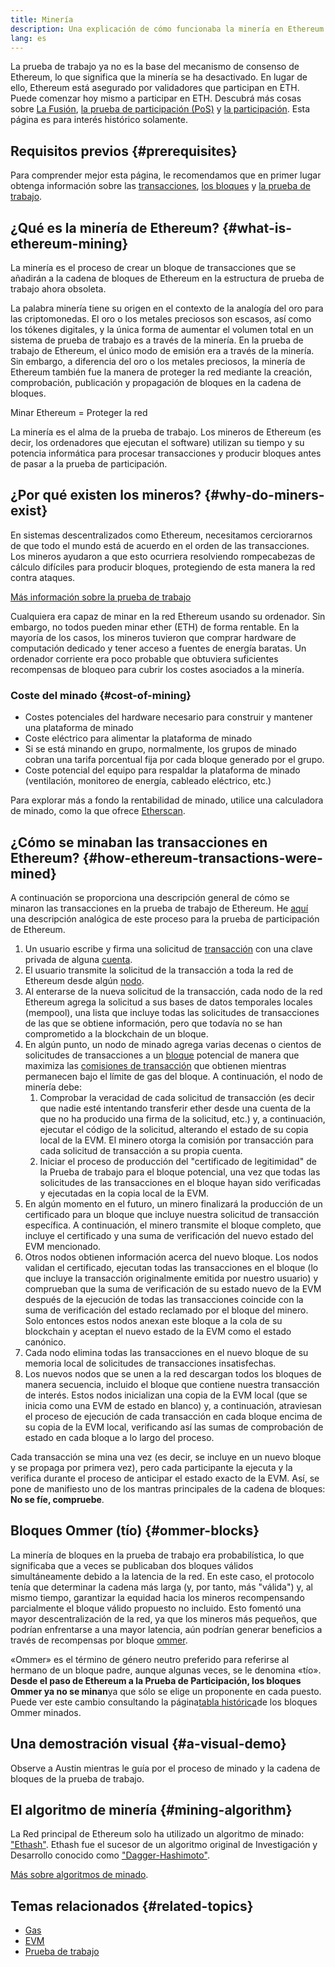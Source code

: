 ```yaml
---
title: Minería
description: Una explicación de cómo funcionaba la minería en Ethereum.
lang: es
---
```


<InfoBanner emoji=":wave:">
La prueba de trabajo ya no es la base del mecanismo de consenso de Ethereum, lo que significa que la minería se ha desactivado. En lugar de ello, Ethereum está asegurado por validadores que participan en ETH. Puede comenzar hoy mismo a participar en ETH. Descubrá más cosas sobre <a href='/roadmap/merge/'>La Fusión</a>, <a href='/developers/docs/consensus-mechanisms/pos/'>la prueba de participación (PoS)</a> y <a href='/staking/'>la participación</a>. Esta página es para interés histórico solamente.
</InfoBanner>

## Requisitos previos {#prerequisites}

Para comprender mejor esta página, le recomendamos que en primer lugar obtenga información sobre las [transacciones](/developers/docs/transactions/), [los bloques](/developers/docs/blocks/) y [la prueba de trabajo](/developers/docs/consensus-mechanisms/pow/).

## ¿Qué es la minería de Ethereum? {#what-is-ethereum-mining}

La minería es el proceso de crear un bloque de transacciones que se añadirán a la cadena de bloques de Ethereum en la estructura de prueba de trabajo ahora obsoleta.

La palabra minería tiene su origen en el contexto de la analogía del oro para las criptomonedas. El oro o los metales preciosos son escasos, así como los tókenes digitales, y la única forma de aumentar el volumen total en un sistema de prueba de trabajo es a través de la minería. En la prueba de trabajo de Ethereum, el único modo de emisión era a través de la minería. Sin embargo, a diferencia del oro o los metales preciosos, la minería de Ethereum también fue la manera de proteger la red mediante la creación, comprobación, publicación y propagación de bloques en la cadena de bloques.

Minar Ethereum = Proteger la red

La minería es el alma de la prueba de trabajo. Los mineros de Ethereum (es decir, los ordenadores que ejecutan el software) utilizan su tiempo y su potencia informática para procesar transacciones y producir bloques antes de pasar a la prueba de participación.

## ¿Por qué existen los mineros? {#why-do-miners-exist}

En sistemas descentralizados como Ethereum, necesitamos cerciorarnos de que todo el mundo está de acuerdo en el orden de las transacciones. Los mineros ayudaron a que esto ocurriera resolviendo rompecabezas de cálculo difíciles para producir bloques, protegiendo de esta manera la red contra ataques.

[Más información sobre la prueba de trabajo](/developers/docs/consensus-mechanisms/pow/)

Cualquiera era capaz de minar en la red Ethereum usando su ordenador. Sin embargo, no todos pueden minar ether (ETH) de forma rentable. En la mayoría de los casos, los mineros tuvieron que comprar hardware de computación dedicado y tener acceso a fuentes de energía baratas. Un ordenador corriente era poco probable que obtuviera suficientes recompensas de bloqueo para cubrir los costes asociados a la minería.

### Coste del minado {#cost-of-mining}

- Costes potenciales del hardware necesario para construir y mantener una plataforma de minado
- Coste eléctrico para alimentar la plataforma de minado
- Si se está minando en grupo, normalmente, los grupos de minado cobran una tarifa porcentual fija por cada bloque generado por el grupo.
- Coste potencial del equipo para respaldar la plataforma de minado (ventilación, monitoreo de energía, cableado eléctrico, etc.)

Para explorar más a fondo la rentabilidad de minado, utilice una calculadora de minado, como la que ofrece [Etherscan](https://etherscan.io/ether-mining-calculator).

## ¿Cómo se minaban las transacciones en Ethereum? {#how-ethereum-transactions-were-mined}

A continuación se proporciona una descripción general de cómo se minaron las transacciones en la prueba de trabajo de Ethereum. He [aquí](/developers/docs/consensus-mechanisms/pos/#transaction-execution-ethereum-pos) una descripción analógica de este proceso para la prueba de participación de Ethereum.

1. Un usuario escribe y firma una solicitud de [transacción](/developers/docs/transactions/) con una clave privada de alguna [cuenta](/developers/docs/accounts/).
2. El usuario transmite la solicitud de la transacción a toda la red de Ethereum desde algún [nodo](/developers/docs/nodes-and-clients/).
3. Al enterarse de la nueva solicitud de la transacción, cada nodo de la red Ethereum agrega la solicitud a sus bases de datos temporales locales (mempool), una lista que incluye todas las solicitudes de transacciones de las que se obtiene información, pero que todavía no se han comprometido a la blockchain de un bloque.
4. En algún punto, un nodo de minado agrega varias decenas o cientos de solicitudes de transacciones a un [bloque](/developers/docs/blocks/) potencial de manera que maximiza las [comisiones de transacción](/developers/docs/gas/) que obtienen mientras permanecen bajo el límite de gas del bloque. A continuación, el nodo de minería debe:
   1. Comprobar la veracidad de cada solicitud de transacción (es decir que nadie esté intentando transferir ether desde una cuenta de la que no ha producido una firma de la solicitud, etc.) y, a continuación, ejecutar el código de la solicitud, alterando el estado de su copia local de la EVM. El minero otorga la comisión por transacción para cada solicitud de transacción a su propia cuenta.
   2. Iniciar el proceso de producción del "certificado de legitimidad" de la Prueba de trabajo para el bloque potencial, una vez que todas las solicitudes de las transacciones en el bloque hayan sido verificadas y ejecutadas en la copia local de la EVM.
5. En algún momento en el futuro, un minero finalizará la producción de un certificado para un bloque que incluye nuestra solicitud de transacción específica. A continuación, el minero transmite el bloque completo, que incluye el certificado y una suma de verificación del nuevo estado del EVM mencionado.
6. Otros nodos obtienen información acerca del nuevo bloque. Los nodos validan el certificado, ejecutan todas las transacciones en el bloque (lo que incluye la transacción originalmente emitida por nuestro usuario) y comprueban que la suma de verificación de su estado nuevo de la EVM después de la ejecución de todas las transacciones coincide con la suma de verificación del estado reclamado por el bloque del minero. Solo entonces estos nodos anexan este bloque a la cola de su blockchain y aceptan el nuevo estado de la EVM como el estado canónico.
7. Cada nodo elimina todas las transacciones en el nuevo bloque de su memoria local de solicitudes de transacciones insatisfechas.
8. Los nuevos nodos que se unen a la red descargan todos los bloques de manera secuencia, incluido el bloque que contiene nuestra transacción de interés. Estos nodos inicializan una copia de la EVM local (que se inicia como una EVM de estado en blanco) y, a continuación, atraviesan el proceso de ejecución de cada transacción en cada bloque encima de su copia de la EVM local, verificando así las sumas de comprobación de estado en cada bloque a lo largo del proceso.

Cada transacción se mina una vez (es decir, se incluye en un nuevo bloque y se propaga por primera vez), pero cada participante la ejecuta y la verifica durante el proceso de anticipar el estado exacto de la EVM. Así, se pone de manifiesto uno de los mantras principales de la cadena de bloques: **No se fíe, compruebe**.

## Bloques Ommer (tío) {#ommer-blocks}

La minería de bloques en la prueba de trabajo era probabilística, lo que significaba que a veces se publicaban dos bloques válidos simultáneamente debido a la latencia de la red. En este caso, el protocolo tenía que determinar la cadena más larga (y, por tanto, más "válida") y, al mismo tiempo, garantizar la equidad hacia los mineros recompensando parcialmente el bloque válido propuesto no incluido. Esto fomentó una mayor descentralización de la red, ya que los mineros más pequeños, que podrían enfrentarse a una mayor latencia, aún podrían generar beneficios a través de recompensas por bloque [ommer](/glossary/#ommer).

«Ommer» es el término de género neutro preferido para referirse al hermano de un bloque padre, aunque algunas veces, se le denomina «tío». **Desde el paso de Ethereum a la Prueba de Participación, los bloques Ommer ya no se minan**ya que sólo se elige un proponente en cada puesto. Puede ver este cambio consultando la página[tabla histórica](https://ycharts.com/indicators/ethereum_uncle_rate)de los bloques Ommer minados.

## Una demostración visual {#a-visual-demo}

Observe a Austin mientras le guía por el proceso de minado y la cadena de bloques de la prueba de trabajo.

<YouTube id="zcX7OJ-L8XQ" />

## El algoritmo de minería {#mining-algorithm}

La Red principal de Ethereum solo ha utilizado un algoritmo de minado: ["Ethash"](/developers/docs/consensus-mechanisms/pow/mining/mining-algorithms/ethash/). Ethash fue el sucesor de un algoritmo original de Investigación y Desarrollo conocido como ["Dagger-Hashimoto"](/developers/docs/consensus-mechanisms/pow/mining/mining-algorithms/dagger-hashimoto/).

[Más sobre algoritmos de minado](/developers/docs/consensus-mechanisms/pow/mining/mining-algorithms/).

## Temas relacionados {#related-topics}

- [Gas](/developers/docs/gas/)
- [EVM](/developers/docs/evm/)
- [Prueba de trabajo](/developers/docs/consensus-mechanisms/pow/)
